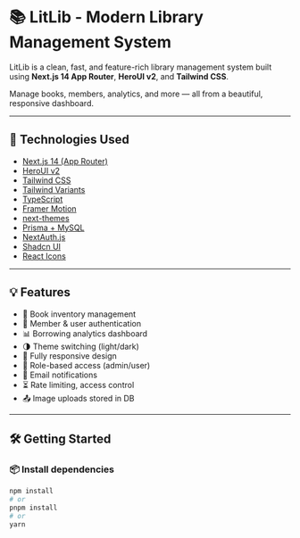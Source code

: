 # 📚 LitLib - Modern Library Management System

LitLib is a clean, fast, and feature-rich library management system built using **Next.js 14 App Router**, **HeroUI v2**, and **Tailwind CSS**.

Manage books, members, analytics, and more — all from a beautiful, responsive dashboard.

---

## 🚀 Technologies Used

- [Next.js 14 (App Router)](https://nextjs.org/docs/app)
- [HeroUI v2](https://heroui.com/)
- [Tailwind CSS](https://tailwindcss.com/)
- [Tailwind Variants](https://tailwind-variants.org)
- [TypeScript](https://www.typescriptlang.org/)
- [Framer Motion](https://www.framer.com/motion/)
- [next-themes](https://github.com/pacocoursey/next-themes)
- [Prisma + MySQL](https://www.prisma.io/)
- [NextAuth.js](https://next-auth.js.org/)
- [Shadcn UI](https://ui.shadcn.com/)
- [React Icons](https://react-icons.github.io/react-icons/)

---

## 💡 Features

- 📖 Book inventory management
- 👤 Member & user authentication
- 📊 Borrowing analytics dashboard
- 🌗 Theme switching (light/dark)
- 📱 Fully responsive design
- 🔐 Role-based access (admin/user)
- 📨 Email notifications
- ⏳ Rate limiting, access control
- 📤 Image uploads stored in DB

---

## 🛠 Getting Started

### 📦 Install dependencies

```bash
npm install
# or
pnpm install
# or
yarn
```
